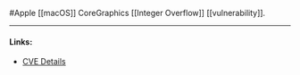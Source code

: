 #Apple 
[[macOS]] CoreGraphics [[Integer Overflow]] [[vulnerability]].

---
#### Links:
- [CVE Details](https://www.cvedetails.com/cve/CVE-2021-30661/)

